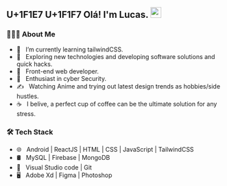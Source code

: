 <h2> U+1F1E7 U+1F1F7 Olá! I'm Lucas. <img src="https://github.com/souvikguria98/souvikguria98/blob/master/Hi.gif" width="25"></h2>

<h3> 👨🏻‍💻 About Me </h3>

- 🔭 &nbsp; I’m currently learning tailwindCSS.
- 🤔 &nbsp; Exploring new technologies and developing software solutions and quick hacks.
- 💼 &nbsp; Front-end web developer.
- 🌱 &nbsp; Enthusiast in cyber Security.
- ✍️ &nbsp; Watching Anime and trying out latest design trends as hobbies/side hustles.
- ☕ &nbsp; I belive, a perfect cup of coffee can be the ultimate solution for any stress. 

<h3>🛠 Tech Stack</h3>

- 🌐 &nbsp; Android | ReactJS | HTML | CSS | JavaScript | TailwindCSS 
- 🛢 &nbsp; MySQL | Firebase | MongoDB
- 🔧 &nbsp; Visual Studio code | Git
- 🖥 &nbsp; Adobe Xd | Figma | Photoshop 
